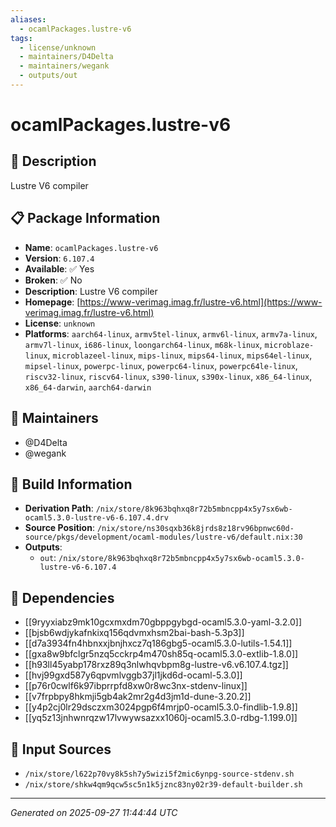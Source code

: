 ```yaml
---
aliases:
  - ocamlPackages.lustre-v6
tags:
  - license/unknown
  - maintainers/D4Delta
  - maintainers/wegank
  - outputs/out
---
```


# ocamlPackages.lustre-v6

## 📝 Description

Lustre V6 compiler

## 📋 Package Information

- **Name**: `ocamlPackages.lustre-v6`
- **Version**: `6.107.4`
- **Available**: ✅ Yes
- **Broken**: ✅ No
- **Description**: Lustre V6 compiler
- **Homepage**: [https://www-verimag.imag.fr/lustre-v6.html](https://www-verimag.imag.fr/lustre-v6.html)
- **License**: `unknown`
- **Platforms**: `aarch64-linux`, `armv5tel-linux`, `armv6l-linux`, `armv7a-linux`, `armv7l-linux`, `i686-linux`, `loongarch64-linux`, `m68k-linux`, `microblaze-linux`, `microblazeel-linux`, `mips-linux`, `mips64-linux`, `mips64el-linux`, `mipsel-linux`, `powerpc-linux`, `powerpc64-linux`, `powerpc64le-linux`, `riscv32-linux`, `riscv64-linux`, `s390-linux`, `s390x-linux`, `x86_64-linux`, `x86_64-darwin`, `aarch64-darwin`
## 👥 Maintainers

- @D4Delta
- @wegank


## 🔧 Build Information

- **Derivation Path**: `/nix/store/8k963bqhxq8r72b5mbncpp4x5y7sx6wb-ocaml5.3.0-lustre-v6-6.107.4.drv`
- **Source Position**: `/nix/store/ns30sqxb36k8jrds8z18rv96bpnwc60d-source/pkgs/development/ocaml-modules/lustre-v6/default.nix:30`
- **Outputs**:
  - `out`:  `/nix/store/8k963bqhxq8r72b5mbncpp4x5y7sx6wb-ocaml5.3.0-lustre-v6-6.107.4`

## 🔗 Dependencies

- [[9ryyxiabz9mk10gcxmxdm70gbppgybgd-ocaml5.3.0-yaml-3.2.0]]
- [[bjsb6wdjykafnkixq156qdvmxhsm2bai-bash-5.3p3]]
- [[d7a3934fn4hbnxxjbnjhxcz7q186gbg5-ocaml5.3.0-lutils-1.54.1]]
- [[gxa8w9bfclgr5nzq5cckrp4m470sh85q-ocaml5.3.0-extlib-1.8.0]]
- [[h93ll45yabp178rxz89q3nlwhqvbpm8g-lustre-v6.v6.107.4.tgz]]
- [[hvj99gxd587y6qpvmlvggb37jl1jkd6d-ocaml-5.3.0]]
- [[p76r0cwlf6k97ibprrpfd8xw0r8wc3nx-stdenv-linux]]
- [[v7frpbpy8hkmji5gb4ak2mr2g4d3jm1d-dune-3.20.2]]
- [[y4p2cj0lr29dsczxm3024pgp6f4mrjp0-ocaml5.3.0-findlib-1.9.8]]
- [[yq5z13jnhwnrqzw17lvwywsazxx1060j-ocaml5.3.0-rdbg-1.199.0]]

## 📁 Input Sources

- `/nix/store/l622p70vy8k5sh7y5wizi5f2mic6ynpg-source-stdenv.sh`
- `/nix/store/shkw4qm9qcw5sc5n1k5jznc83ny02r39-default-builder.sh`

---
*Generated on 2025-09-27 11:44:44 UTC*
